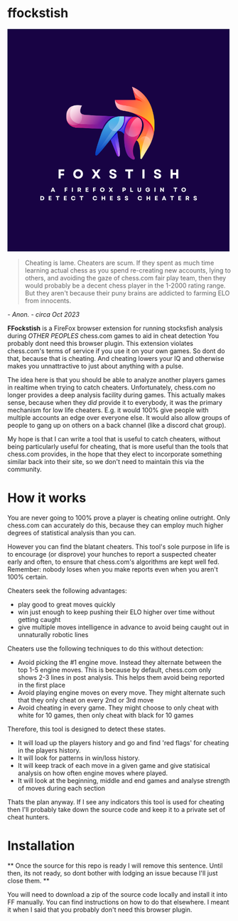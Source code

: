 # ffockstish

![foxstish logo](logo.png)

> Cheating is lame. Cheaters are scum. If they spent as much time learning actual chess as you spend re-creating new accounts, lying to others, and avoiding the gaze of chess.com fair play team, then they would probably be a decent chess player in the 1-2000 rating range. But they aren't because their puny brains are addicted to farming ELO from innocents.

_- Anon. - circa Oct 2023_

**FFockstish** is a FireFox browser extension for running stocksfish analysis during _OTHER PEOPLES_ chess.com games to aid in cheat detection
You probably dont need this browser plugin. This extension violates chess.com's terms of service if you use it on your own games. So dont do that, because that is cheating. And cheating lowers your IQ and otherwise makes you unnattractive to just about anything with a pulse.

The idea here is that you should be able to analyze another players games in realtime when trying to catch cheaters. Unfortunately, chess.com no longer provides a deep analysis facility during games. This actually makes sense, because when they _did_ provide it to everybody, it was the primary mechanism for low life cheaters. E.g. it would 100% give people with multiple accounts an edge over everyone else. It would also allow groups of people to gang up on others on a back channel (like a discord chat group).

My hope is that I can write a tool that is useful to catch cheaters, without being particularly useful for cheating, that is more useful than the tools that chess.com provides, in the hope that they elect to incorporate something similar back into their site, so we don't need to maintain this via the community.

# How it works

You are never going to 100% prove a player is cheating online outright. Only chess.com can accurately do this, because they can employ much higher degrees of statistical analysis than you can. 

However you can find the blatant cheaters. This tool's sole purpose in life is to encourage (or disprove) your hunches to report a suspected cheater early and often, to ensure that chess.com's algorithms are kept well fed. Remember: nobody loses when you make reports even when you aren't 100% certain.

Cheaters seek the following advantages:

- play good to great moves quickly
- win just enough to keep pushing their ELO higher over time without getting caught
- give multiple moves intelligence in advance to avoid being caught out in unnaturally robotic lines

Cheaters use the following techniques to do this without detection:

- Avoid picking the #1 engine move. Instead they alternate between the top 1-5 engine moves. This is because by default, chess.com only shows 2-3 lines in post analysis. This helps them avoid being reported in the first place
- Avoid playing engine moves on every move. They might alternate such that they only cheat on every 2nd or 3rd move
- Avoid cheating in every game. They might choose to only cheat with white for 10 games, then only cheat with black for 10 games

Therefore, this tool is designed to detect these states. 

- It will load up the players history and go and find 'red flags' for cheating in the players history.
- It will look for patterns in win/loss history.
- It will keep track of each move in a given game and give statisical analysis on how often engine moves where played.
- It will look at the beginning, middle and end games and analyse strength of moves during each section

Thats the plan anyway. If I see any indicators this tool is used for cheating then I'll probably take down the source code and keep it to a private set of cheat hunters.

# Installation

** Once the source for this repo is ready I will remove this sentence. Until then, its not ready, so dont bother with lodging an issue because I'll just close them. **

You will need to download a zip of the source code locally and install it into FF manually. You can find instructions on how to do that elsewhere. I meant it when I said that you probably don't need this browser plugin.
